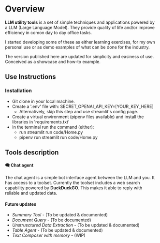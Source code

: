# Overview

**LLM utility tools** is a set of simple techniques and applications
powered by a LLM (Large Language Model). They provide quality of life
and/or improve efficiency in comon day to day office tasks.

I started developing some of these as either learning exercises, 
for my own personal use or as demo examples of what can be done for the industry.

The version published here are updated for simplicity and easiness of use.
Conceived as a showcase and how-to example.

## Use Instructions

### Installation
- Git clone in your local machine.
- Create a '.env' file with: SECRET_OPENAI_API_KEY=[YOUR_KEY_HERE]
    - Alternatively, skip this step and use streamlit's config page. 
- Create a virtual environment (pipenv files available) and install
the libraries in 'requirements.txt'
- In the terminal run the command (either):
    - run streamlit run code/Home.py
    - pipenv run streamlit run code/Home.py


## Tools description
#### 🗨️ Chat agent
The chat agent is a simple bot interface agent between the LLM and you.
It has access to a toolset. Currently the toolset includes a web search
capability powered by **DuckDuckGO**.
This makes it able to reply with reliable and updated data.

#### Future updates
* *Summary Tool* - (To be updated & documented)
* *Document Query* - (To be documented)
* *Unstrusctured Data Extraction* - (To be updated & documented)
* *Table Agent* - (To be updated & documented)
* *Text Composer with memory* - (WIP)


